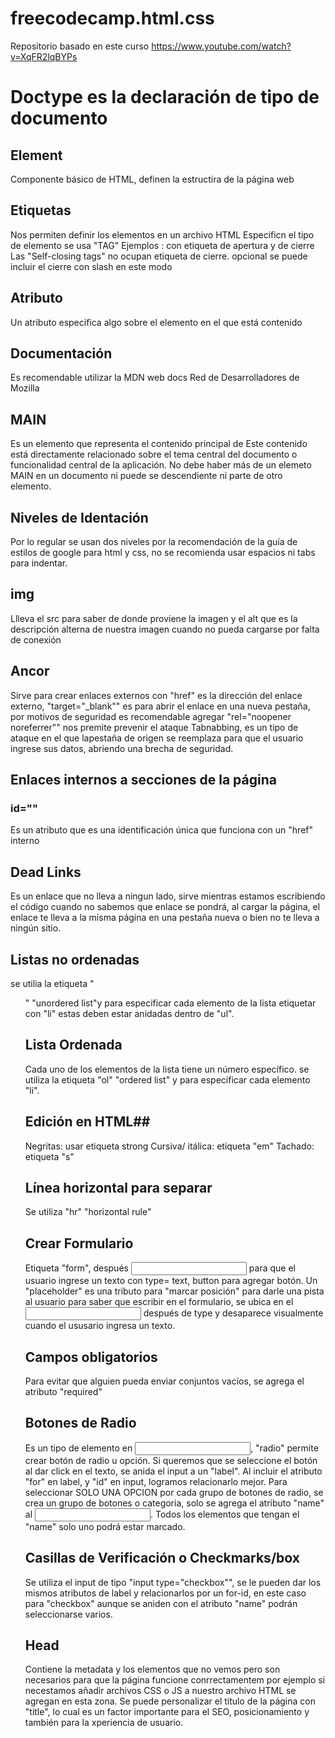 # freecodecamp.html.css
Repositorio basado en este curso https://www.youtube.com/watch?v=XqFR2lqBYPs

# Doctype es la declaración de tipo de documento #
## Element ##
Componente básico de HTML, definen la estructira de la página web
## Etiquetas ## 
Nos permiten definir los elementos en un archivo HTML 
Especificn el tipo de elemento se usa "TAG"
Ejemplos : <head> </head> con etiqueta de apertura y de cierre 
Las "Self-closing tags" no ocupan etiqueta de cierre. 
opcional se puede incluir el cierre con slash en este modo <img/>
## Atributo ##
Un atributo especifica algo sobre el elemento en el que está contenido 
## Documentación ## 
Es recomendable utilizar la MDN web docs  Red de Desarrolladores de Mozilla 
## MAIN ##
Es un elemento que representa el contenido principal de <body> Este contenido está directamente relacionado sobre el tema central del documento o funcionalidad central de la aplicación. No debe haber más de un elemeto MAIN en un documento ni puede se descendiente ni parte de otro elemento. 
## Niveles de Identación ##
Por lo regular se usan dos niveles por la recomendación de la guía de estilos de google para html y css, no se recomienda usar espacios ni tabs para indentar. 
## img ##
  Llleva el src para saber de donde proviene la imagen y el alt que es la descripción alterna de nuestra imagen cuando no pueda cargarse por falta de conexión 
 ## Ancor ##
  Sirve para crear enlaces externos con <a>
  "href" es la dirección del enlace externo, "target="_blank"" es para abrir el enlace en una nueva pestaña, por motivos de seguridad es recomendable agregar "rel="noopener noreferrer"" nos premite prevenir el ataque Tabnabbing, es un tipo de ataque en el que lapestaña de origen se reemplaza para que el usuario ingrese sus datos, abriendo una brecha de seguridad. 
  ## Enlaces internos a secciones de la página ##
  ### id="" ### 
  Es un atributo que es una identificación única que funciona con un "href" interno
 ## Dead Links ##
  Es un enlace que no lleva a ningun lado, sirve mientras estamos escribiendo el código cuando no sabemos que enlace se pondrá, al cargar la página, el enlace te lleva a la misma página en una pestaña nueva o bien no te lleva a ningún sitio. 
  ## Listas no ordenadas ##
 se utilia la etiqueta "<ul>" "unordered list"y para especificar cada elemento de la lista etiquetar con "li" estas deben estar anidadas dentro de "ul".
  ## Lista Ordenada ##
  Cada uno de los elementos de la lista tiene un número específico. 
  se utiliza la etiqueta "ol" "ordered list" y para especificar cada elemento "li".
  ## Edición en HTML## 
  Negritas: usar etiqueta strong
  Cursiva/ itálica: etiqueta "em"
  Tachado: etiqueta "s" 
  ## Línea horizontal para separar ##
  Se utiliza "hr" "horizontal rule"
  ## Crear Formulario ## 
  Etiqueta "form", después <input> para que el usuario ingrese un texto con type= text, button para agregar
  botón. Un "placeholder" es una tributo para "marcar posición" para darle una pista al usuario para saber que escribir en el formulario, se ubica en el <input> después de type y desaparece visualmente cuando el ususario ingresa un texto. 
  ## Campos obligatorios ## 
  Para evitar que alguien pueda enviar conjuntos vacíos, se agrega el atributo "required"
 ## Botones de Radio ##
  Es un tipo de elemento en <input>, "radio" permite crear botón de radio u opción. Si queremos que se seleccione el botón al dar click en el texto, se anida el input a un "label". Al incluir el atributo "for" en label, y "id" en input, logramos relacionarlo mejor. Para seleccionar SOLO UNA OPCION  por cada grupo de botones de radio, se crea un grupo de botones o categoria, solo se agrega el atributo "name" al <input>. Todos los elementos que tengan el "name" solo uno podrá estar marcado. 
  ## Casillas de Verificación o Checkmarks/box ##
 Se utiliza el input de tipo "input type="checkbox"", se le pueden dar los mismos atributos de label y relacionarlos por un for-id,  en este caso para "checkbox" aunque se aniden con el atributo "name" podrán seleccionarse varios. 
  ## Head ##
  Contiene la metadata y los elementos que no vemos pero son necesarios para que la página funcione conrrectamentem por ejemplo si necestamos añadir archivos CSS o JS a nuestro archivo HTML se agregan en esta zona. Se puede personalizar el título de la página con "title", lo cual es un factor importante para el SEO, posicionamiento y también para la xperiencia de usuario. 
  
